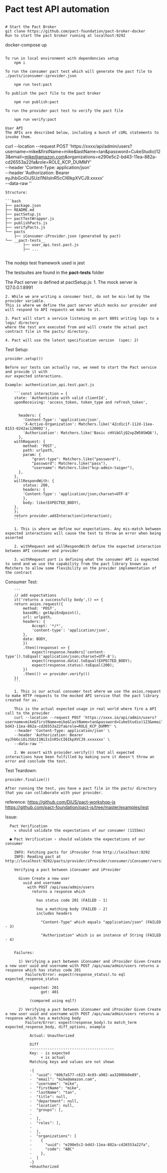 # Pact test API automation

```

# Start the Pact Broker 
git clone https://github.com/pact-foundation/pact-broker-docker
Run to start the pact broker running at localhost:9292
```
docker-compose up
```

To run in local environment with dependencies setup
    npm i 

To run the consumer pact test which will generate the pact file to ./pacts/iconsumer-iprovider.json

    npm run test:pact

To publish the pact file to the pact broker 

    npm run publish:pact

To run the provider pact test to verify the pact file

    npm run verify:pact

User API
The APIs are described below, including a bunch of cURL statements to invoke them.
```
curl --location --request POST 'https://xxxx/api/admin/users?username=mike&firstName=mike&lastName=tan&password=CukeStudio)123&email=mike@amazon.com&organizations=e290e5c2-bd43-11ea-882a-cd26553a22fa&role=ROLE_KCP_DUMMY' \
--header 'Content-Type: application/json' \
--header 'Authorization: Bearer eyJhbGciOiJSUzI1NiIsInR5cCI6IkpXVCJ9.xxxxx' \
--data-raw ''
```
Structure:

```bash
├── package.json
├── README.md
├── pactSetup.js
├── pactTestWrapper.js
├── publishPacts.js
├── verifyPacts.js
└── pacts
    ├── iConsumer-iProvider.json (generated by pact)
└── __pact-tests__
        ├── user_api.test.pact.js
        ├── ...
    
```


The nodejs test framework used is jest 

The testsuites are found in the __pact-tests__ folder

The Pact server is defined at pactSetup.js:
    1. The mock server is 127.0.0.1:8991

    2. While we are writing a consumer test, do not be mis-led by the provider variable.
    This is where we define the pact server which mocks our provider and will respond to API requests we make to it.

    3. Pact will start a service listening on port 8891 writing logs to a logs/ directory
    where the test are executed from and will create the actual pact contract file in the pacts/ directory.

    4. Pact will use the latest specification version  (spec: 2)

Test Setup:

    provider.setup())

    Before our tests can actually run, we need to start the Pact service and provide it with 
    our expected interactions. 

    Example: authentication_api.test.pact.js

        ```const interaction = {
        state: 'Authenticate with valid clientId',
        uponReceiving: 'access_token, token_type and refresh_token',

     
          headers: {
            'Content-Type': 'application/json',
            'X-Active-Organization': Matchers.like('42cd1c1f-112d-11ea-8153-0242ac120002'),
            'Authorization': Matchers.like('Basic cHVibGljQ2xpZW50SWQ6'),
          },
        withRequest: {
            method: 'POST',
            path: urlpath,
            param: {
                "grant-type": Matchers.like("password"),
                "password": Matchers.like("pass"),
                "username": Matchers.like("kcp-admin-taiger"),
          },
        },
        willRespondWith: {
            status: 200,
            headers: {
            'Content-Type': 'application/json;charset=UTF-8'
            },
            body: like(EXPECTED_BODY),
        },
        };
        return provider.addInteraction(interaction);
        ```

        1. This is where we define our expectations. Any mis-match between expected interactions will cause the test to throw an error when being asserted

        2. withRequest and willRespondWith define the expected interaction between API consumer and provider

        3. withRequest part is defining what the consumer API is expected to send and we use the capability from the pact library known as Matchers to allow some flexibility on the provider implementation of the contract


Consumer Test:

        ```
        // add expectations
        it('returns a successfully body',() => {
        return axios.request({
            method: 'POST',
            baseURL: getApiEndpoint(),
            url: urlpath,
            headers: {
                Accept: '*/*',
                'content-type': 'application/json',
            },
            data: BODY,
            }) 
            .then((response) => {
                expect(response.headers['content-type']).toEqual('application/json;charset=UTF-8');
                expect(response.data).toEqual(EXPECTED_BODY);
                expect(response.status).toEqual(200);
            })
            .then(() => provider.verify())
        })
        ```

        1. This is our actual consumer test where we use the axios.request to make HTTP requests to the mocked API service that the pact library created for us.

        This is the actual expected usage in real world where fire a API call to the provider
        curl --location --request POST 'https://xxxx.io/api/admin/users?username=mike&firstName=mike&lastName=tan&password=CukeStudio)123&email=mike@amazon.com&organizations=e290e5c2-bd43-11ea-882a-cd26553a22fa&role=ROLE_KCP_DUMMY' \
        --header 'Content-Type: application/json' \
        --header 'Authorization: Bearer eyJhbGciOiJSUzI1NiIsInR5cCI6IkpXVCJ9.xxxxxxx' \
        --data-raw ''           

        2. We assert with provider.verify()) that all expected interactions have been fulfilled by making sure it doesn't throw an error and conclude the test.


Test Teardown:

    provider.finalize())

    After running the test, you have a pact file in the pacts/ directory that you can collaborate with your provider.


reference: 
https://github.com/DiUS/pact-workshop-js
https://github.com/pact-foundation/pact-js/tree/master/examples/jest


Issue:
``` FAIL  provider/verify.pact.js
  Pact Verification
    ✕ should validate the expectations of our consumer (1155ms)

  ● Pact Verification › should validate the expectations of our consumer

    INFO: Fetching pacts for iProvider from http://localhost:9292
    INFO: Reading pact at http://localhost:9292/pacts/provider/iProvider/consumer/iConsumer/version/2.0.0

    Verifying a pact between iConsumer and iProvider

      Given Create a new user
        uuid and username
          with POST /api/uaa/admin/users
            returns a response which

              has status code 201 (FAILED - 1)

              has a matching body (FAILED - 2)
              includes headers

                "Content-Type" which equals "application/json" (FAILED - 3)

                "Authorization" which is an instance of String (FAILED - 4)


    Failures:

      1) Verifying a pact between iConsumer and iProvider Given Create a new user uuid and username with POST /api/uaa/admin/users returns a response which has status code 201
         Failure/Error: expect(response_status).to eql expected_response_status

           expected: 201
                got: 401

           (compared using eql?)

      2) Verifying a pact between iConsumer and iProvider Given Create a new user uuid and username with POST /api/uaa/admin/users returns a response which has a matching body
         Failure/Error: expect(response_body).to match_term expected_response_body, diff_options, example

           Actual: Unauthorized

           Diff
           --------------------------------------
           Key: - is expected 
                + is actual 
           Matching keys and values are not shown

           -{
           -  "uuid": "60b7a577-c623-4c03-a902-aa3200bb0e89",
           -  "email": "mike@amazon.com",
           -  "username": "mike",
           -  "firstName": "mike",
           -  "lastName": "tan",
           -  "title": null,
           -  "department": null,
           -  "location": null,
           -  "groups": [,
           -
           -  ],
           -  "roles": [,
           -
           -  ],
           -  "organizations": [
           -    {
           -      "uuid": "e290e5c2-bd43-11ea-882a-cd26553a22fa",
           -      "code": "ABC"
           -    },
           -  ]
           -}
           +Unauthorized
           


```
